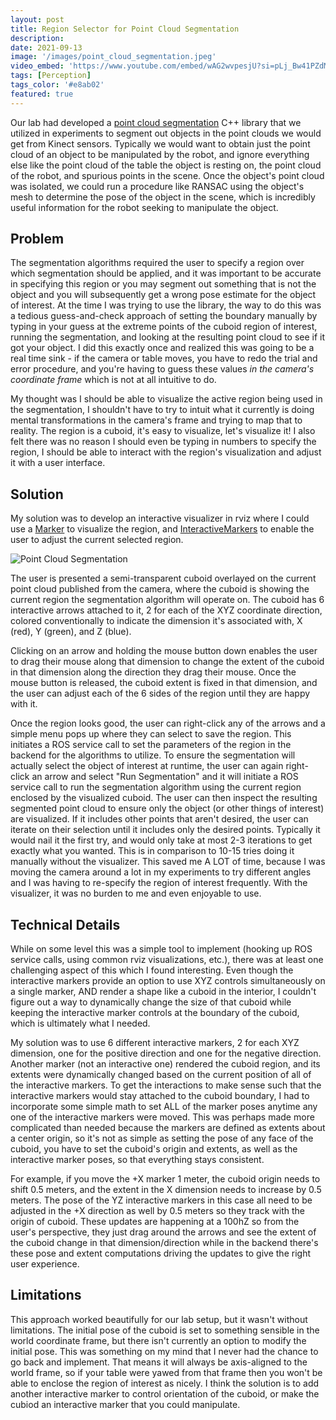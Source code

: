 ```yaml
---
layout: post
title: Region Selector for Point Cloud Segmentation
description: 
date: 2021-09-13
image: '/images/point_cloud_segmentation.jpeg'
video_embed: 'https://www.youtube.com/embed/wAG2wvpesjU?si=pLj_Bw41PZdMpxXT'
tags: [Perception]
tags_color: '#e8ab02'
featured: true
---
```


Our lab had developed a [point cloud segmentation](https://bitbucket.org/robot-learning/point_cloud_segmentation/src/main/) C++ library that we utilized in experiments to segment out objects in the point clouds we would get from Kinect sensors. Typically we would want to obtain just the point cloud of an object to be manipulated by the robot, and ignore everything else like the point cloud of the table the object is resting on, the point cloud of the robot, and spurious points in the scene. Once the object's point cloud was isolated, we could run a procedure like RANSAC using the object's mesh to determine the pose of the object in the scene, which is incredibly useful information for the robot seeking to manipulate the object.

## Problem

The segmentation algorithms required the user to specify a region over which segmentation should be applied, and it was important to be accurate in specifying this region or you may segment out something that is not the object and you will subsequently get a wrong pose estimate for the object of interest. At the time I was trying to use the library, the way to do this was a tedious guess-and-check approach of setting the boundary manually by typing in your guess at the extreme points of the cuboid region of interest, running the segmentation, and looking at the resulting point cloud to see if it got your object. I did this exactly once and realized this was going to be a real time sink - if the camera or table moves, you have to redo the trial and error procedure, and you're having to guess these values _in the camera's coordinate frame_ which is not at all intuitive to do.

My thought was I should be able to visualize the active region being used in the segmentation, I shouldn't have to try to intuit what it currently is doing mental transformations in the camera's frame and trying to map that to reality. The region is a cuboid, it's easy to visualize, let's visualize it! I also felt there was no reason I should even be typing in numbers to specify the region, I should be able to interact with the region's visualization and adjust it with a user interface.

## Solution

My solution was to develop an interactive visualizer in rviz where I could use a [Marker](http://wiki.ros.org/rviz/Tutorials/Markers%3A%20Basic%20Shapes) to visualize the region, and [InteractiveMarkers](http://wiki.ros.org/rviz/Tutorials/Interactive%20Markers%3A%20Getting%20Started) to enable the user to adjust the current selected region.  

![Point Cloud Segmentation](/images/point_cloud_segmentation.jpeg)

The user is presented a semi-transparent cuboid overlayed on the current point cloud published from the camera, where the cuboid is showing the current region the segmentation algorithm will operate on. The cuboid has 6 interactive arrows attached to it, 2 for each of the XYZ coordinate direction, colored conventionally to indicate the dimension it's associated with, X (red), Y (green), and Z (blue). 

Clicking on an arrow and holding the mouse button down enables the user to drag their mouse along that dimension to change the extent of the cuboid in that dimension along the direction they drag their mouse. Once the mouse button is released, the cuboid extent is fixed in that dimension, and the user can adjust each of the 6 sides of the region until they are happy with it. 

Once the region looks good, the user can right-click any of the arrows and a simple menu pops up where they can select to save the region. This initiates a ROS service call to set the parameters of the region in the backend for the algorithms to utilize. To ensure the segmentation will actually select the object of interest at runtime, the user can again right-click an arrow and select "Run Segmentation" and it will initiate a ROS service call to run the segmentation algorithm using the current region enclosed by the visualized cuboid. The user can then inspect the resulting segmented point cloud to ensure only the object (or other things of interest) are visualized. If it includes other points that aren't desired, the user can iterate on their selection until it includes only the desired points. Typically it would nail it the first try, and would only take at most 2-3 iterations to get exactly what you wanted. This is in comparison to 10-15 tries doing it manually without the visualizer. This saved me A LOT of time, because I was moving the camera around a lot in my experiments to try different angles and I was having to re-specify the region of interest frequently. With the visualizer, it was no burden to me and even enjoyable to use.

## Technical Details

While on some level this was a simple tool to implement (hooking up ROS service calls, using common rviz visualizations, etc.), there was at least one challenging aspect of this which I found interesting. Even though the interactive markers provide an option to use XYZ controls simultaneously on a single marker, AND render a shape like a cuboid in the interior, I couldn't figure out a way to dynamically change the size of that cuboid while keeping the interactive marker controls at the boundary of the cuboid, which is ultimately what I needed.

My solution was to use 6 different interactive markers, 2 for each XYZ dimension, one for the positive direction and one for the negative direction. Another marker (not an interactive one) rendered the cuboid region, and its extents were dynamically changed based on the current position of all of the interactive markers. To get the interactions to make sense such that the interactive markers would stay attached to the cuboid boundary, I had to incorporate some simple math to set ALL of the marker poses anytime any one of the interactive markers were moved. This was perhaps made more complicated than needed because the markers are defined as extents about a center origin, so it's not as simple as setting the pose of any face of the cuboid, you have to set the cuboid's origin and extents, as well as the interactive marker poses, so that everything stays consistent.

For example, if you move the +X marker 1 meter, the cuboid origin needs to shift 0.5 meters, and the extent in the X dimension needs to increase by 0.5 meters. The pose of the YZ interactive markers in this case all need to be adjusted in the +X direction as well by 0.5 meters so they track with the origin of cuboid. These updates are happening at a 100hZ so from the user's perspective, they just drag around the arrows and see the extent of the cuboid change in that dimension/direction while in the backend there's these pose and extent computations driving the updates to give the right user experience.


## Limitations

This approach worked beautifully for our lab setup, but it wasn't without limitations. The initial pose of the cuboid is set to something sensible in the world coordinate frame, but there isn't currently an option to modify the initial pose. This was something on my mind that I never had the chance to go back and implement. That means it will always be axis-aligned to the world frame, so if your table were yawed from that frame then you won't be able to enclose the region of interest as nicely. I think the solution is to add another interactive marker to control orientation of the cuboid, or make the cubiod an interactive marker that you could manipulate.

